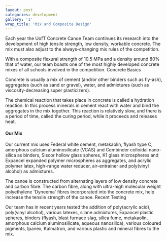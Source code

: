```yaml
---
layout: post
categories: development
gallery: '1'
wrap_title: 'Mix and Composite Design'
---
```


Each year the UofT Concrete Canoe Team continues its research into the development of high tensile strength, low density, workable concrete. The mix must also adjust to the always-changing mix rules of the competition.

With a composite flexural strength of 10.5 MPa and a density around 80% that of water, our team boasts one of the most highly developed concrete mixes of all schools involved in the competition.
Concrete Basics

Concrete is usually a mix of cement (and/or other binders such as fly-ash), aggregates (such as sand or gravel), water, and admixtures (such as viscosity-decreasing super plasticizers).

The chemical reaction that takes place in concrete is called a hydration reaction. In this process minerals in cement react with water and bind the aggregates in the mix together. This reaction is relatively slow, and there is a period of time, called the curing period, while it proceeds and releases heat.

#### Our Mix

Our current mix uses Federal white cement, metakaolin, flyash type C, amorphous calcium aluminosilicate (VCAS) and Cembinder colloidal nano-silica as binders, Siscor hollow glass spheres, K1 glass microspheres and Expancel expanded polymer microspheres as aggregates, and acrylic polymer latex, high-range water reducer, air-entrainer and poly(vinyl alcohol) as admixtures.

The canoe is constructed from alternating layers of low density concrete and carbon fibre. The carbon fibre, along with ultra-high molecular weight polyethylene 'Dyneema' fibres incorporated into the concrete mix, help increase the tensile strength of the canoe.
Recent Testing

Our team has in recent years tested the addition of poly(acrylic acid), poly(vinyl alcohol), various latexes, silane admixtures, Expancel plastic spheres, binders (flyash, blast furnace slag, silica fume, metakaolin, amorphous calcium aluminosilicate, aqueous nanosilica), various coloured pigments, Ipanex, Kalmatron, and various plastic and mineral fibres to the mix. 
